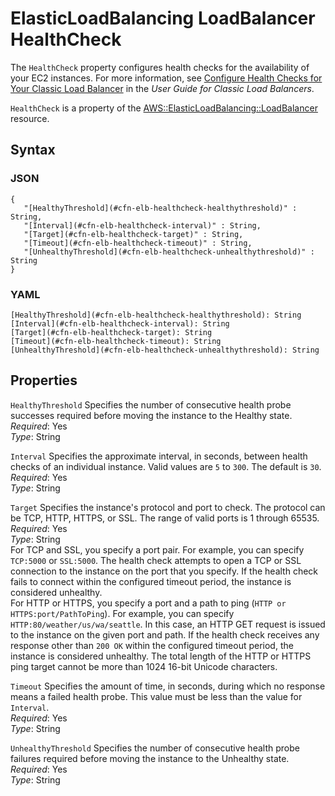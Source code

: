 # ElasticLoadBalancing LoadBalancer HealthCheck<a name="aws-properties-ec2-elb-health-check"></a>

The `HealthCheck` property configures health checks for the availability of your EC2 instances\. For more information, see [ Configure Health Checks for Your Classic Load Balancer](https://docs.aws.amazon.com/elasticloadbalancing/latest/classic/elb-healthchecks.html) in the *User Guide for Classic Load Balancers*\.

`HealthCheck` is a property of the [AWS::ElasticLoadBalancing::LoadBalancer](aws-properties-ec2-elb.md) resource\.

## Syntax<a name="w4ab1c21c14e1075b7"></a>

### JSON<a name="aws-properties-ec2-elb-health-check-syntax.json"></a>

```
{
   "[HealthyThreshold](#cfn-elb-healthcheck-healthythreshold)" : String,
   "[Interval](#cfn-elb-healthcheck-interval)" : String,
   "[Target](#cfn-elb-healthcheck-target)" : String,
   "[Timeout](#cfn-elb-healthcheck-timeout)" : String,
   "[UnhealthyThreshold](#cfn-elb-healthcheck-unhealthythreshold)" : String
}
```

### YAML<a name="aws-properties-ec2-elb-health-check-syntax.yaml"></a>

```
[HealthyThreshold](#cfn-elb-healthcheck-healthythreshold): String
[Interval](#cfn-elb-healthcheck-interval): String
[Target](#cfn-elb-healthcheck-target): String
[Timeout](#cfn-elb-healthcheck-timeout): String
[UnhealthyThreshold](#cfn-elb-healthcheck-unhealthythreshold): String
```

## Properties<a name="w4ab1c21c14e1075b9"></a>

`HealthyThreshold`  <a name="cfn-elb-healthcheck-healthythreshold"></a>
Specifies the number of consecutive health probe successes required before moving the instance to the Healthy state\.  
*Required*: Yes  
*Type*: String

`Interval`  <a name="cfn-elb-healthcheck-interval"></a>
Specifies the approximate interval, in seconds, between health checks of an individual instance\. Valid values are `5` to `300`\. The default is `30`\.  
*Required*: Yes  
*Type*: String

`Target`  <a name="cfn-elb-healthcheck-target"></a>
Specifies the instance's protocol and port to check\. The protocol can be TCP, HTTP, HTTPS, or SSL\. The range of valid ports is 1 through 65535\.  
*Required*: Yes  
*Type*: String  
For TCP and SSL, you specify a port pair\. For example, you can specify `TCP:5000` or `SSL:5000`\. The health check attempts to open a TCP or SSL connection to the instance on the port that you specify\. If the health check fails to connect within the configured timeout period, the instance is considered unhealthy\.  
For HTTP or HTTPS, you specify a port and a path to ping \(`HTTP or HTTPS:port/PathToPing`\)\. For example, you can specify `HTTP:80/weather/us/wa/seattle`\. In this case, an HTTP GET request is issued to the instance on the given port and path\. If the health check receives any response other than `200 OK` within the configured timeout period, the instance is considered unhealthy\. The total length of the HTTP or HTTPS ping target cannot be more than 1024 16\-bit Unicode characters\.

`Timeout`  <a name="cfn-elb-healthcheck-timeout"></a>
Specifies the amount of time, in seconds, during which no response means a failed health probe\. This value must be less than the value for `Interval`\.  
*Required*: Yes  
*Type*: String

`UnhealthyThreshold`  <a name="cfn-elb-healthcheck-unhealthythreshold"></a>
Specifies the number of consecutive health probe failures required before moving the instance to the Unhealthy state\.  
*Required*: Yes  
*Type*: String